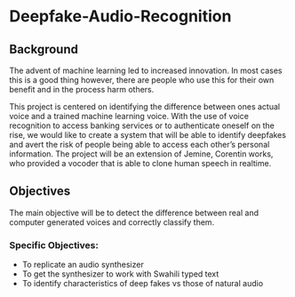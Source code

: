 # Deepfake-Audio-Recognition

## Background
The advent of machine learning led to increased innovation. In most cases this is a good thing however, there are people who use this  for their own benefit and in the process harm others. 

This project is centered on identifying the difference between  ones actual voice and a trained machine learning voice. With the use of voice recognition to access banking services or to authenticate oneself on the rise, we would like to create a system that will be able to identify deepfakes and avert the risk of people being able to access each other’s personal information. The project will be an extension of Jemine, Corentin works, who provided a vocoder that is able to clone human speech in realtime.

## Objectives
The main objective will be to detect the difference between real and computer generated voices and correctly classify them. 

### Specific Objectives:  
- To replicate an audio synthesizer
- To get the synthesizer to work with Swahili typed text
- To identify characteristics of deep fakes vs those of natural audio
